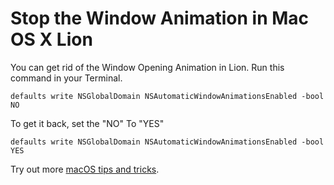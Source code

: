 # Stop the Window Animation in Mac OS X Lion

You can get rid of the Window Opening Animation in Lion. Run this command in your Terminal.

`defaults write NSGlobalDomain NSAutomaticWindowAnimationsEnabled -bool NO`

To get it back, set the "NO" To "YES"

`defaults write NSGlobalDomain NSAutomaticWindowAnimationsEnabled -bool YES`

Try out more [macOS tips and tricks](https://oinam.fyi/devices/macos/).